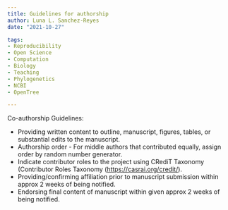 ```yaml
---
title: Guidelines for authorship
author: Luna L. Sanchez-Reyes
date: "2021-10-27"

tags:
- Reproducibility
- Open Science
- Computation
- Biology
- Teaching
- Phylogenetics
- NCBI
- OpenTree

---
```


Co-authorship Guidelines:

- Providing written content to outline, manuscript, figures, tables, or substantial edits to the manuscript.
- Authorship order - For middle authors that contributed equally, assign order by random number generator.
- Indicate contributor roles to the project using CRediT Taxonomy (Contributor Roles Taxonomy (https://casrai.org/credit/).
- Providing/confirming affiliation prior to manuscript submission within approx 2 weeks of being notified.
- Endorsing final content of manuscript within given approx 2 weeks of being notified.
